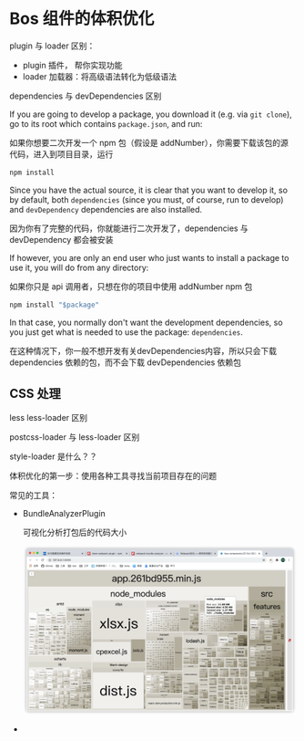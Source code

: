 # Bos 组件的体积优化



plugin 与 loader 区别：

- plugin 插件， 帮你实现功能
- loader 加载器：将高级语法转化为低级语法





dependencies 与 devDependencies 区别

If you are going to develop a package, you download it (e.g. via `git clone`), go to its root which contains `package.json`, and run:

如果你想要二次开发一个 npm 包（假设是 addNumber），你需要下载该包的源代码，进入到项目目录，运行

```js
npm install
```

Since you have the actual source, it is clear that you want to develop it, so by default, both `dependencies` (since you must, of course, run to develop) and `devDependency` dependencies are also installed.

因为你有了完整的代码，你就能进行二次开发了，dependencies 与 devDependency 都会被安装

If however, you are only an end user who just wants to install a package to use it, you will do from any directory:

如果你只是 api 调用者，只想在你的项目中使用 addNumber npm 包

```js
npm install "$package"
```

In that case, you normally don't want the development dependencies, so you just get what is needed to use the package: `dependencies`.

在这种情况下，你一般不想开发有关devDependencies内容，所以只会下载 dependencies 依赖的包，而不会下载 devDependencies 依赖包







## CSS 处理

less less-loader 区别

postcss-loader 与 less-loader 区别

style-loader 是什么？？







体积优化的第一步：使用各种工具寻找当前项目存在的问题

常见的工具：

- BundleAnalyzerPlugin

  可视化分析打包后的代码大小

  ![image-20201021105020511](https://raw.githubusercontent.com/wojiaofengzhongzhuifeng/iamge-host-2/master/image-20201021105020511.png)

- 